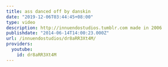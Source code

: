 ```yaml
---
title: ass danced off by danskin
date: "2019-12-06T03:44:45+08:00"
type: video
description: http://innuendostudios.tumblr.com made in 2006
publishdate: "2014-06-14T14:00:23.000Z"
url: /innuendostudios/dr8aRR3Xt4M/
providers:
  youtube:
    id: dr8aRR3Xt4M
---
```

